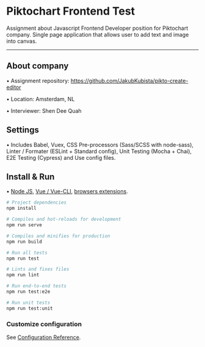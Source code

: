 # Piktochart Frontend Test
Assignment about Javascript Frontend Developer position for Piktochart company. Single page application that allows user to add text and image into canvas.

---

## About company

• Assignment repository: https://github.com/JakubKubista/pikto-create-editor

• Location: Amsterdam, NL

• Interviewer: Shen Dee Quah

## Settings

• Includes Babel, Vuex, CSS Pre-processors (Sass/SCSS with node-sass), Linter / Formater (ESLint + Standard config), Unit Testing (Mocha + Chai), E2E Testing (Cypress) and Use config files.

## Install & Run

• [Node JS](https://nodejs.org/en/), [Vue / Vue-CLI](https://vuejs.org/v2/guide/installation.html), [browsers extensions](https://github.com/vuejs/vue-devtools#vue-devtools).

```bash
# Project dependencies
npm install

# Compiles and hot-reloads for development
npm run serve

# Compiles and minifies for production
npm run build

# Run all tests
npm run test

# Lints and fixes files
npm run lint

# Run end-to-end tests
npm run test:e2e

# Run unit tests
npm run test:unit
```

### Customize configuration
See [Configuration Reference](https://cli.vuejs.org/config/).
